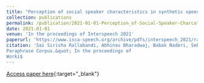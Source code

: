 ```yaml
---
title: "Perception of social speaker characteristics in synthetic speech"
collection: publications
permalink: /publication/2021-01-01-Perception_of-Social-Speaker-Charcateristics-in-Synthetic-Speech
date: 2021-01-01
venue: 'In the proceedings of Interspeech 2021'
paperurl: 'https://www.isca-speech.org/archive/pdfs/interspeech_2021/rallabandi21_interspeech.pdf'
citation: 'Sai Sirisha Rallabandi, Abhinav Bharadwaj, Babak Naderi, Sebastian Möller 
Paraphrase Corpus.&quot; In the proceedings of 
Worki$
---
```

[Access paper here](http://ceur-ws.org/Vol-1391/144-CR.pdf){:target="_blank"}
